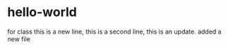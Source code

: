 # hello-world
for class
this is a new line,
this is a second line,
this is an update.
added a new file
